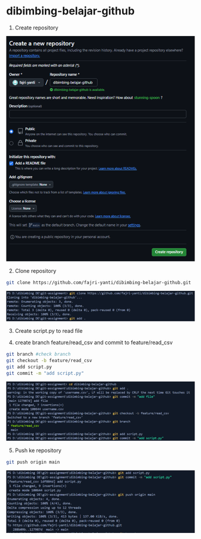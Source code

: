 # dibimbing-belajar-github
1. Create repository
   
![create repo](asset/_0.png)

2. Clone repository
```bash
git clone https://github.com/fajri-yanti/dibimbing-belajar-github.git
```
![create repo](asset/_1.png)

3. Create script.py to read file

4. create branch feature/read_csv and commit to feature/read_csv
```bash
git branch #check branch
git checkout -b feature/read_csv
git add script.py
git commit -m "add script.py"
```
![create repo](asset/_2.png)

5. Push ke repository
```bash
git push origin main
```
![create repo](asset/_3.png)


